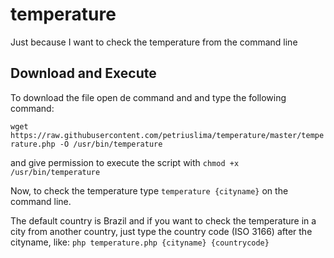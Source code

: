 # temperature
Just because I want to check the temperature from the command line

## Download and Execute ##
To download the file open de command and and type the following command:

`wget https://raw.githubusercontent.com/petriuslima/temperature/master/temperature.php -O /usr/bin/temperature`


and give permission to execute the script with `chmod +x /usr/bin/temperature`

Now, to check the temperature type `temperature {cityname}` on the command line.

The default country is Brazil and if you want to check the temperature in a city from another country, just type the country code (ISO 3166) after the cityname, like: `php temperature.php {cityname} {countrycode}`

